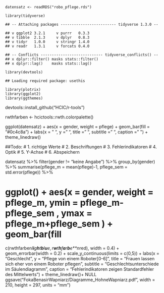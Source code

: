     datensatz <- readRDS("robo_pflege.rds")

    library(tidyverse)

    ## -- Attaching packages ------------------------- tidyverse 1.3.0 --

    ## v ggplot2 3.2.1     v purrr   0.3.3
    ## v tibble  2.1.3     v dplyr   0.8.3
    ## v tidyr   1.0.0     v stringr 1.4.0
    ## v readr   1.3.1     v forcats 0.4.0

    ## -- Conflicts ---------------------------- tidyverse_conflicts() --
    ## x dplyr::filter() masks stats::filter()
    ## x dplyr::lag()    masks stats::lag()

    library(devtools)

    ## Loading required package: usethis

    library(plotrix)
    library(ggplot2)
    library(ggthemes)

devtools::install\_github(“HCIC/r-tools”)

rwthfarben &lt;- hcictools::rwth.colorpalette()

ggplot(datensatz) + aes(x = gender, weight = pflege) + geom\_bar(fill =
“\#0c4c8a”) + labs(x = " “, y =” “, title =” “, subtitle =” “, caption
=” ") + theme\_linedraw()

\#\#Todo: \# 1. richtige Werte \# 2. Beschriftungen \# 3.
Fehlerindikatoren \# 4. Optik \# 5. Y-Achse \# 6. Abspeichern

datensatz %&gt;% filter(gender != “keine Angabe”) %&gt;%
group\_by(gender) %&gt;% summarise(pflege\_m = mean(pflege)-1,
pflege\_sem = std.error(pflege)) %&gt;%

ggplot() + aes(x = gender, weight = pflege\_m, ymin =
pflege\_m-pflege\_sem , ymax = pflege\_m+pflege\_sem ) + geom\_bar(fill
=
c(rwthfarben*l**i**g**h**t**b**l**u**e*, *r**w**t**h**f**a**r**b**e**n*red),
width = 0.4) + geom\_errorbar(width = 0.2) + scale\_y\_continuous(limits
= c(0,5)) + labs(x = “Geschlecht”, y = “Pflege von einem
Roboter\[0-6\]”, title = “Frauen lassen sich eher von einem Roboter
pflegen”, subtitle = “Geschlechtsunterschiede im Säulendiagramm”,
caption = “Fehlerindikatoren zeigen Standardfehler des Mittelwerts”) +
theme\_linedraw()+ NULL
ggsave(“FokaBenasirWapniarz/Diagramme\_HohneWapniarz.pdf”, width = 210,
height = 297, units = “mm”)

